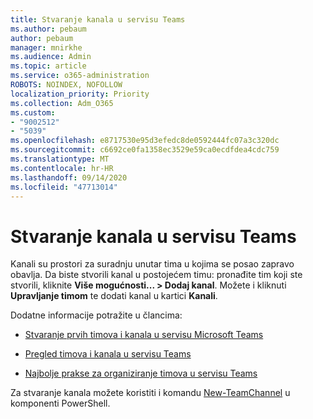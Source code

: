 ```yaml
---
title: Stvaranje kanala u servisu Teams
ms.author: pebaum
author: pebaum
manager: mnirkhe
ms.audience: Admin
ms.topic: article
ms.service: o365-administration
ROBOTS: NOINDEX, NOFOLLOW
localization_priority: Priority
ms.collection: Adm_O365
ms.custom:
- "9002512"
- "5039"
ms.openlocfilehash: e8717530e95d3efedc8de0592444fc07a3c320dc
ms.sourcegitcommit: c6692ce0fa1358ec3529e59ca0ecdfdea4cdc759
ms.translationtype: MT
ms.contentlocale: hr-HR
ms.lasthandoff: 09/14/2020
ms.locfileid: "47713014"
---
```

# <a name="create-a-teams-channel"></a>Stvaranje kanala u servisu Teams

Kanali su prostori za suradnju unutar tima u kojima se posao zapravo obavlja. Da biste stvorili kanal u postojećem timu: pronađite tim koji ste stvorili, kliknite **Više mogućnosti... > Dodaj kanal**. Možete i kliknuti **Upravljanje timom** te dodati kanal u kartici **Kanali**.

Dodatne informacije potražite u člancima:

- [Stvaranje prvih timova i kanala u servisu Microsoft Teams](https://docs.microsoft.com/MicrosoftTeams/get-started-with-teams-create-your-first-teams-and-channels)

- [Pregled timova i kanala u servisu Teams](https://docs.microsoft.com/microsoftteams/teams-channels-overview)

- [Najbolje prakse za organiziranje timova u servisu Teams](https://docs.microsoft.com/MicrosoftTeams/best-practices-organizing)

Za stvaranje kanala možete koristiti i komandu [New-TeamChannel](https://docs.microsoft.com/powershell/module/teams/new-teamchannel?view=teams-ps) u komponenti PowerShell. 

